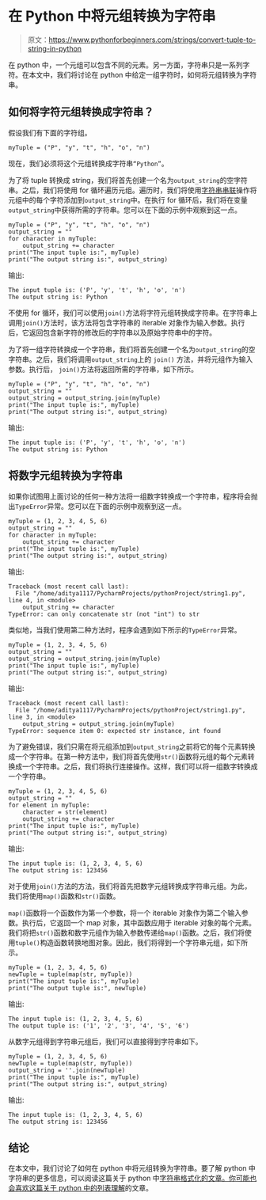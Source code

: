 # 在 Python 中将元组转换为字符串

> 原文：<https://www.pythonforbeginners.com/strings/convert-tuple-to-string-in-python>

在 python 中，一个元组可以包含不同的元素。另一方面，字符串只是一系列字符。在本文中，我们将讨论在 python 中给定一组字符时，如何将元组转换为字符串。

## 如何将字符元组转换成字符串？

假设我们有下面的字符组。

```
myTuple = ("P", "y", "t", "h", "o", "n")
```

现在，我们必须将这个元组转换成字符串`“Python”`。

为了将 tuple 转换成 string，我们将首先创建一个名为`output_string`的空字符串。之后，我们将使用 for 循环遍历元组。遍历时，我们将使用[字符串串联](https://www.pythonforbeginners.com/concatenation/string-concatenation-and-formatting-in-python)操作将元组中的每个字符添加到`output_string`中。在执行 for 循环后，我们将在变量`output_string`中获得所需的字符串。您可以在下面的示例中观察到这一点。

```
myTuple = ("P", "y", "t", "h", "o", "n")
output_string = ""
for character in myTuple:
    output_string += character
print("The input tuple is:", myTuple)
print("The output string is:", output_string)
```

输出:

```
The input tuple is: ('P', 'y', 't', 'h', 'o', 'n')
The output string is: Python
```

不使用 for 循环，我们可以使用`join()`方法将字符元组转换成字符串。在字符串上调用`join()`方法时，该方法将包含字符串的 iterable 对象作为输入参数。执行后，它返回包含新字符的修改后的字符串以及原始字符串中的字符。

为了将一组字符转换成一个字符串，我们将首先创建一个名为`output_string`的空字符串。之后，我们将调用`output_string`上的 `join()` 方法，并将元组作为输入参数。执行后， `join()`方法将返回所需的字符串，如下所示。

```
myTuple = ("P", "y", "t", "h", "o", "n")
output_string = ""
output_string = output_string.join(myTuple)
print("The input tuple is:", myTuple)
print("The output string is:", output_string)
```

输出:

```
The input tuple is: ('P', 'y', 't', 'h', 'o', 'n')
The output string is: Python
```

## 将数字元组转换为字符串

如果你试图用上面讨论的任何一种方法将一组数字转换成一个字符串，程序将会抛出`TypeError`异常。您可以在下面的示例中观察到这一点。

```
myTuple = (1, 2, 3, 4, 5, 6)
output_string = ""
for character in myTuple:
    output_string += character
print("The input tuple is:", myTuple)
print("The output string is:", output_string)
```

输出:

```
Traceback (most recent call last):
  File "/home/aditya1117/PycharmProjects/pythonProject/string1.py", line 4, in <module>
    output_string += character
TypeError: can only concatenate str (not "int") to str
```

类似地，当我们使用第二种方法时，程序会遇到如下所示的`TypeError`异常。

```
myTuple = (1, 2, 3, 4, 5, 6)
output_string = ""
output_string = output_string.join(myTuple)
print("The input tuple is:", myTuple)
print("The output string is:", output_string)
```

输出:

```
Traceback (most recent call last):
  File "/home/aditya1117/PycharmProjects/pythonProject/string1.py", line 3, in <module>
    output_string = output_string.join(myTuple)
TypeError: sequence item 0: expected str instance, int found 
```

为了避免错误，我们只需在将元组添加到`output_string`之前将它的每个元素转换成一个字符串。在第一种方法中，我们将首先使用`str()`函数将元组的每个元素转换成一个字符串。之后，我们将执行连接操作。这样，我们可以将一组数字转换成一个字符串。

```
myTuple = (1, 2, 3, 4, 5, 6)
output_string = ""
for element in myTuple:
    character = str(element)
    output_string += character
print("The input tuple is:", myTuple)
print("The output string is:", output_string)
```

输出:

```
The input tuple is: (1, 2, 3, 4, 5, 6)
The output string is: 123456
```

对于使用`join()`方法的方法，我们将首先把数字元组转换成字符串元组。为此，我们将使用`map()`函数和`str()`函数。

`map()`函数将一个函数作为第一个参数，将一个 iterable 对象作为第二个输入参数。执行后，它返回一个 map 对象，其中函数应用于 iterable 对象的每个元素。我们将把`str()`函数和数字元组作为输入参数传递给`map()`函数。之后，我们将使用`tuple()`构造函数转换地图对象。因此，我们将得到一个字符串元组，如下所示。

```
myTuple = (1, 2, 3, 4, 5, 6)
newTuple = tuple(map(str, myTuple))
print("The input tuple is:", myTuple)
print("The output tuple is:", newTuple)
```

输出:

```
The input tuple is: (1, 2, 3, 4, 5, 6)
The output tuple is: ('1', '2', '3', '4', '5', '6')
```

从数字元组得到字符串元组后，我们可以直接得到字符串如下。

```
myTuple = (1, 2, 3, 4, 5, 6)
newTuple = tuple(map(str, myTuple))
output_string = ''.join(newTuple)
print("The input tuple is:", myTuple)
print("The output string is:", output_string)
```

输出:

```
The input tuple is: (1, 2, 3, 4, 5, 6)
The output string is: 123456
```

## 结论

在本文中，我们讨论了如何在 python 中将元组转换为字符串。要了解 python 中字符串的更多信息，可以阅读这篇关于 python 中[字符串格式化的文章。你可能也会喜欢这篇关于 python 中的](https://www.pythonforbeginners.com/basics/strings-formatting)[列表理解](https://www.pythonforbeginners.com/basics/list-comprehensions-in-python)的文章。